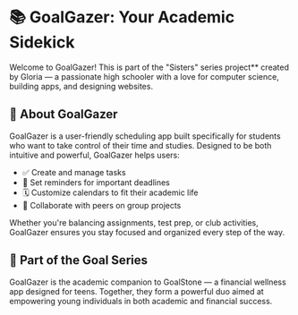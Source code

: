 

# 📚 GoalGazer: Your Academic Sidekick

Welcome to GoalGazer!
This is part of the "Sisters" series project** created by Gloria — a passionate high schooler with a love for computer science, building apps, and designing websites.

## 🎯 About GoalGazer

GoalGazer is a user-friendly scheduling app built specifically for students who want to take control of their time and studies. Designed to be both intuitive and powerful, GoalGazer helps users:

- ✅ Create and manage tasks  
- 🔔 Set reminders for important deadlines  
- 🗓 Customize calendars to fit their academic life  
- 🤝 Collaborate with peers on group projects  

Whether you're balancing assignments, test prep, or club activities, GoalGazer ensures you stay focused and organized every step of the way.

## 🧱 Part of the Goal Series

GoalGazer is the academic companion to GoalStone — a financial wellness app designed for teens. Together, they form a powerful duo aimed at empowering young individuals in both academic and financial success.
